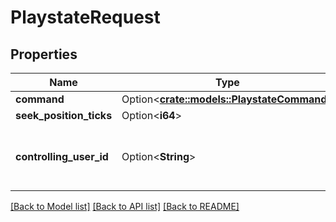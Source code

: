 # PlaystateRequest

## Properties

Name | Type | Description | Notes
------------ | ------------- | ------------- | -------------
**command** | Option<[**crate::models::PlaystateCommand**](PlaystateCommand.md)> |  | [optional]
**seek_position_ticks** | Option<**i64**> |  | [optional]
**controlling_user_id** | Option<**String**> | Gets or sets the controlling user identifier. | [optional]

[[Back to Model list]](../README.md#documentation-for-models) [[Back to API list]](../README.md#documentation-for-api-endpoints) [[Back to README]](../README.md)



